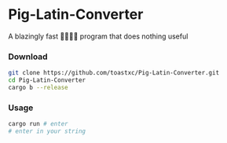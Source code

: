 # Pig-Latin-Converter
A blazingly fast :rocket::rocket::rocket::rocket: program that does nothing useful

### Download
```bash
git clone https://github.com/toastxc/Pig-Latin-Converter.git
cd Pig-Latin-Converter
cargo b --release
```

### Usage
```bash
cargo run # enter
# enter in your string
